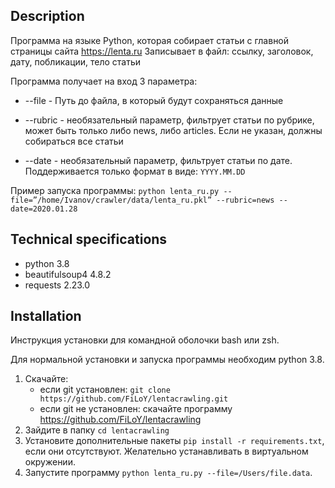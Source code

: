 ## Description
Программа на языке Python, которая собирает статьи с главной страницы сайта https://lenta.ru
Записывает в файл: ссылку, заголовок, дату, побликации, тело статьи

Программа получает на вход 3 параметра:

 - --file - Путь до файла, в который будут сохраняться данные

 - --rubric - необязательный параметр, фильтрует статьи по рубрике, может быть только либо news, либо articles. Если не указан, должны собираться все статьи

 - --date - необязательный параметр, фильтрует статьи по дате. Поддерживается только формат в виде: `YYYY.MM.DD`
 
Пример запуска программы:
`python lenta_ru.py --file=”/home/Ivanov/crawler/data/lenta_ru.pkl” --rubric=news --date=2020.01.28`

## Technical specifications
 - python 3.8
 - beautifulsoup4 4.8.2
 - requests 2.23.0

## Installation
Инструкция установки для командной оболочки bash или zsh.

Для нормальной установки и запуска программы необходим python 3.8.

1. Скачайте: 
    * если git установлен: `git clone https://github.com/FiLoY/lentacrawling.git`
    * если git не установлен: скачайте программу https://github.com/FiLoY/lentacrawling
2. Зайдите в папку `cd lentacrawling`
3. Установите дополнительные пакеты `pip install -r requirements.txt`, если они отсутствуют. Желательно устанавливать в виртуальном окружении.
3. Запустите программу `python lenta_ru.py --file=/Users/file.data`.